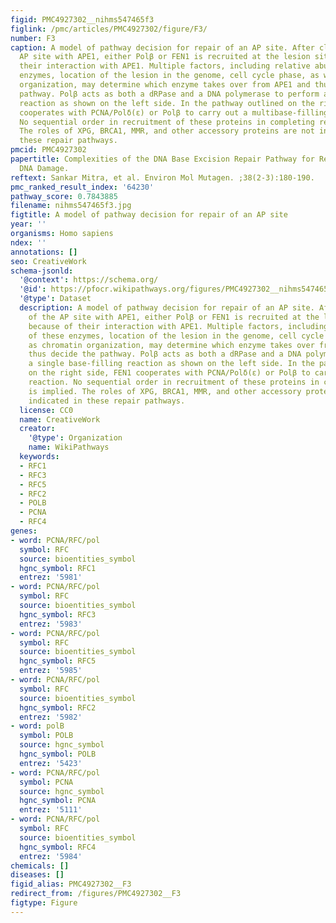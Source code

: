 ```yaml
---
figid: PMC4927302__nihms547465f3
figlink: /pmc/articles/PMC4927302/figure/F3/
number: F3
caption: A model of pathway decision for repair of an AP site. After cleavage of the
  AP site with APE1, either Polβ or FEN1 is recruited at the lesion site because of
  their interaction with APE1. Multiple factors, including relative abundance of these
  enzymes, location of the lesion in the genome, cell cycle phase, as well as chromatin
  organization, may determine which enzyme takes over from APE1 and thus decide the
  pathway. Polβ acts as both a dRPase and a DNA polymerase to perform a single base-filling
  reaction as shown on the left side. In the pathway outlined on the right side, FEN1
  cooperates with PCNA/Polδ(ε) or Polβ to carry out a multibase-filling reaction.
  No sequential order in recruitment of these proteins in completing repair is implied.
  The roles of XPG, BRCA1, MMR, and other accessory proteins are not indicated in
  these repair pathways.
pmcid: PMC4927302
papertitle: Complexities of the DNA Base Excision Repair Pathway for Repair of Oxidative
  DNA Damage.
reftext: Sankar Mitra, et al. Environ Mol Mutagen. ;38(2-3):180-190.
pmc_ranked_result_index: '64230'
pathway_score: 0.7843885
filename: nihms547465f3.jpg
figtitle: A model of pathway decision for repair of an AP site
year: ''
organisms: Homo sapiens
ndex: ''
annotations: []
seo: CreativeWork
schema-jsonld:
  '@context': https://schema.org/
  '@id': https://pfocr.wikipathways.org/figures/PMC4927302__nihms547465f3.html
  '@type': Dataset
  description: A model of pathway decision for repair of an AP site. After cleavage
    of the AP site with APE1, either Polβ or FEN1 is recruited at the lesion site
    because of their interaction with APE1. Multiple factors, including relative abundance
    of these enzymes, location of the lesion in the genome, cell cycle phase, as well
    as chromatin organization, may determine which enzyme takes over from APE1 and
    thus decide the pathway. Polβ acts as both a dRPase and a DNA polymerase to perform
    a single base-filling reaction as shown on the left side. In the pathway outlined
    on the right side, FEN1 cooperates with PCNA/Polδ(ε) or Polβ to carry out a multibase-filling
    reaction. No sequential order in recruitment of these proteins in completing repair
    is implied. The roles of XPG, BRCA1, MMR, and other accessory proteins are not
    indicated in these repair pathways.
  license: CC0
  name: CreativeWork
  creator:
    '@type': Organization
    name: WikiPathways
  keywords:
  - RFC1
  - RFC3
  - RFC5
  - RFC2
  - POLB
  - PCNA
  - RFC4
genes:
- word: PCNA/RFC/pol
  symbol: RFC
  source: bioentities_symbol
  hgnc_symbol: RFC1
  entrez: '5981'
- word: PCNA/RFC/pol
  symbol: RFC
  source: bioentities_symbol
  hgnc_symbol: RFC3
  entrez: '5983'
- word: PCNA/RFC/pol
  symbol: RFC
  source: bioentities_symbol
  hgnc_symbol: RFC5
  entrez: '5985'
- word: PCNA/RFC/pol
  symbol: RFC
  source: bioentities_symbol
  hgnc_symbol: RFC2
  entrez: '5982'
- word: polB
  symbol: POLB
  source: hgnc_symbol
  hgnc_symbol: POLB
  entrez: '5423'
- word: PCNA/RFC/pol
  symbol: PCNA
  source: hgnc_symbol
  hgnc_symbol: PCNA
  entrez: '5111'
- word: PCNA/RFC/pol
  symbol: RFC
  source: bioentities_symbol
  hgnc_symbol: RFC4
  entrez: '5984'
chemicals: []
diseases: []
figid_alias: PMC4927302__F3
redirect_from: /figures/PMC4927302__F3
figtype: Figure
---
```

